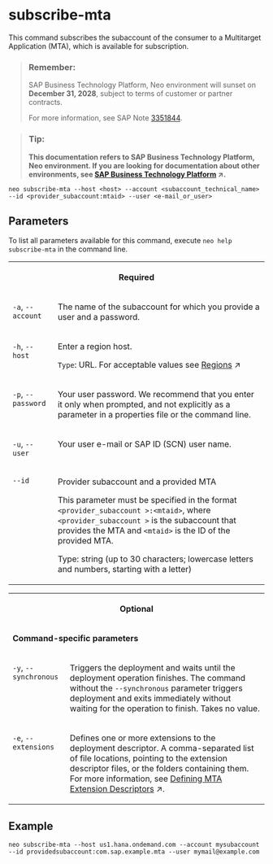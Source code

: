 <!-- loioea358be4b37c44528d7b24f3726c24fc -->

# subscribe-mta

This command subscribes the subaccount of the consumer to a Multitarget Application \(MTA\), which is available for subscription.



> ### Remember:  
> SAP Business Technology Platform, Neo environment will sunset on **December 31, 2028**, subject to terms of customer or partner contracts.
> 
> For more information, see SAP Note [3351844](https://me.sap.com/notes/3351844).

> ### Tip:  
> **This documentation refers to SAP Business Technology Platform, Neo environment. If you are looking for documentation about other environments, see [SAP Business Technology Platform](https://help.sap.com/viewer/65de2977205c403bbc107264b8eccf4b/Cloud/en-US/6a2c1ab5a31b4ed9a2ce17a5329e1dd8.html "SAP Business Technology Platform (SAP BTP) is an integrated offering comprised of four technology portfolios: database and data management, application development and integration, analytics, and intelligent technologies. The platform offers users the ability to turn data into business value, compose end-to-end business processes, and build and extend SAP applications quickly.") :arrow_upper_right:.**



```
neo subscribe-mta --host <host> --account <subaccount_technical_name> --id <provider_subaccount:mtaid> --user <e-mail_or_user>
```



<a name="loioea358be4b37c44528d7b24f3726c24fc__section_N10015_N10012_N10001"/>

## Parameters



To list all parameters available for this command, execute `neo help subscribe-mta` in the command line.


<table>
<tr>
<th valign="top" colspan="2">

Required



</th>
</tr>
<tr>
<td valign="top">

`-a`, `--account` 



</td>
<td valign="top">

The name of the subaccount for which you provide a user and a password.



</td>
</tr>
<tr>
<td valign="top">

`-h`, `--host` 



</td>
<td valign="top">

Enter a region host.

`Type`: URL. For acceptable values see [Regions](https://help.sap.com/viewer/65de2977205c403bbc107264b8eccf4b/Cloud/en-US/350356d1dc314d3199dca15bd2ab9b0e.html "You can deploy applications in different regions. Each region represents a geographical location (for example, Europe, US East) where applications, data, or services are hosted.") :arrow_upper_right:



</td>
</tr>
<tr>
<td valign="top">

`-p`, `--password` 



</td>
<td valign="top">

Your user password. We recommend that you enter it only when prompted, and not explicitly as a parameter in a properties file or the command line.



</td>
</tr>
<tr>
<td valign="top">

`-u`, `--user` 



</td>
<td valign="top">

Your user e-mail or SAP ID \(SCN\) user name.



</td>
</tr>
<tr>
<td valign="top">

`--id` 



</td>
<td valign="top">

Provider subaccount and a provided MTA

This parameter must be specified in the format `<provider_subaccount >:<mtaid>`, where `<provider_subaccount >` is the subaccount that provides the MTA and `<mtaid>` is the ID of the provided MTA.

Type: string \(up to 30 characters; lowercase letters and numbers, starting with a letter\)



</td>
</tr>
</table>


<table>
<tr>
<th valign="top" colspan="2">

Optional



</th>
</tr>
<tr>
<td valign="top" colspan="2">

**Command-specific parameters**



</td>
</tr>
<tr>
<td valign="top">

`-y`, `--synchronous` 



</td>
<td valign="top">

Triggers the deployment and waits until the deployment operation finishes. The command without the `--synchronous` parameter triggers deployment and exits immediately without waiting for the operation to finish. Takes no value.



</td>
</tr>
<tr>
<td valign="top">

`-e`, `--extensions` 



</td>
<td valign="top">

Defines one or more extensions to the deployment descriptor. A comma-separated list of file locations, pointing to the extension descriptor files, or the folders containing them. For more information, see [Defining MTA Extension Descriptors](https://help.sap.com/viewer/65de2977205c403bbc107264b8eccf4b/Cloud/en-US/50df803465324d36851c79fd07e8972c.html "") :arrow_upper_right:.



</td>
</tr>
</table>



<a name="loioea358be4b37c44528d7b24f3726c24fc__section_N1014A_N10012_N10001"/>

## Example

```
neo subscribe-mta --host us1.hana.ondemand.com --account mysubaccount --id providedsubaccount:com.sap.example.mta --user mymail@example.com
```


